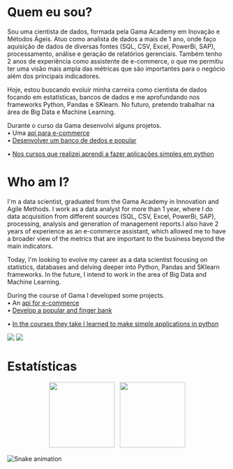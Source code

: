 # Quem eu sou?

Sou uma cientista de dados, formada pela Gama Academy em Inovação e Métodos Ágeis. Atuo como analista de dados a mais de 1 ano, onde faço aquisição de dados de diversas fontes (SQL, CSV, Excel, PowerBi, SAP), processamento, análise e geração de relatórios gerenciais. Também tenho 2 anos de experiência como assistente de e-commerce, o que me permitiu ter uma visão mais ampla das métricas que são importantes para o negócio além dos principais indicadores.

Hoje, estou buscando evoluir minha carreira como cientista de dados focando em estatísticas, bancos de dados e me aprofundando nos frameworks Python, Pandas e SKlearn. No futuro, pretendo trabalhar na área de Big Data e Machine Learning.

Durante o curso da Gama desenvolvi alguns projetos.<br>
• Uma <a href="https://github.com/srtakatsumi/API-ecom">api para e-commerce</a> <br>
• <a href="https://github.com/srtakatsumi/Gamma_Challenge">Desenvolver um banco de dedos e popular</a> <br>

• <a href="https://github.com/srtakatsumi/calculadora-Python">Nos cursos que realizei aprendi a fazer aplicações simples em python</a>


# Who am I?

I'm a data scientist, graduated from the Gama Academy in Innovation and Agile Methods. I work as a data analyst for more than 1 year, where I do data acquisition from different sources (SQL, CSV, Excel, PowerBi, SAP), processing, analysis and generation of management reports.I also have 2 years of experience as an e-commerce assistant, which allowed me to have a broader view of the metrics that are important to the business beyond the main indicators.

Today, I'm looking to evolve my career as a data scientist focusing on statistics, databases and delving deeper into Python, Pandas and SKlearn frameworks. In the future, I intend to work in the area of Big Data and Machine Learning.


During the course of Gama I developed some projects. <br>
• An <a href="https://github.com/srtakatsumi/API-ecom"> api for e-commerce </a> <br>
• <a href="https://github.com/srtakatsumi/Gamma_Challenge"> Develop a popular and finger bank </a> <br>

• <a href="https://github.com/srtakatsumi/calculadora-Python"> In the courses they take I learned to make simple applications in python </a>

<div> 
  <a href = "mailto:vic.gabriella.c@gmail.com"><img src="https://img.shields.io/badge/gmail-0078D4?style=for-the-badge&logo=gmail&logoColor=white" target="_blank"></a>
  <a href="https://www.linkedin.com/in/victoriagcosta/" target="_blank"><img src="https://img.shields.io/badge/-LinkedIn-%230077B5?style=for-the-badge&logo=linkedin&logoColor=white" target="_blank"></a><br>
</div>

# Estatísticas


 <div  align="center">
 <a href="https://github.com/srtakatsumi"></a>
     <img height="150em" src="https://github-readme-stats.vercel.app/api?username=srtakatsumi&hide_border=true&show_icons=true&theme=nightowl&include_all_commits=true&count_private=true"/> &nbsp;
     <img height="150em" src="https://github-readme-stats.vercel.app/api/top-langs/?username=srtakatsumi&layout=compact&count_private=true&hide_border=true&theme=nightowl&show_icons=true">
</div>


<div>
 
  ![Snake animation](https://raw.githubusercontent.com/srtakatsumi/snk/output/github-contribution-grid-snake.svg)
 
</div>



